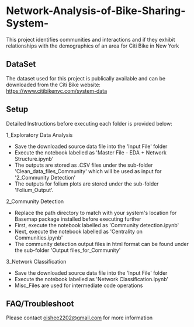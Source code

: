 # Network-Analysis-of-Bike-Sharing-System-
This project identifies communities and interactions and if they exhibit relationships with the demographics of an area for Citi Bike in New York

## DataSet
The dataset used for this project is publically available and can be downloaded from the Citi Bike website: https://www.citibikenyc.com/system-data

## Setup
Detailed Instructions before executing each folder is provided below:

1_Exploratory Data Analysis
- Save the downloaded source data file into the 'Input File' folder
- Execute the notebook labelled as 'Master File - EDA + Network Structure.ipynb'
- The outputs are stored as .CSV files under the sub-folder 'Clean_data_files_Community' which will be used as input for '2_Community Detection'
- The outputs for folium plots are stored under the sub-folder 'Folium_Output'.

2_Community Detection
- Replace the path directory to match with your system's location for Basemap package installed before executing further
- First, execute the notebook labelled as 'Community detection.ipynb'
- Next, execute the notebook labelled as 'Centrality on Communities.ipynb'
- The community detection output files in html format can be found under the sub-folder 'Output files_for_Community'

3_Network Classification
- Save the downloaded source data file into the 'Input File' folder
- Execute the notebook labelled as 'Network Classification.ipynb'
- Misc_Files are used for intermediate code operations


## FAQ/Troubleshoot
Please contact oishee2202@gmail.com for more information
